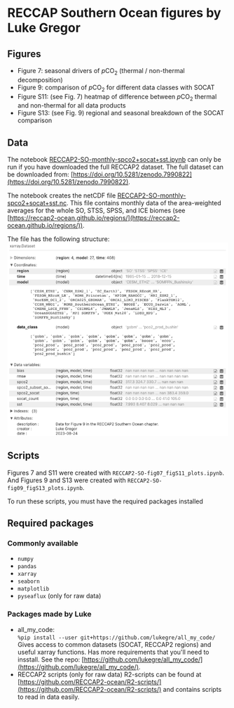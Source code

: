 # RECCAP Southern Ocean figures by Luke Gregor

## Figures

- Figure 7: seasonal drivers of $p$CO$_2$ (thermal / non-thermal decomposition)
- Figure 9: comparison of $p$CO$_2$ for different data classes with SOCAT
- Figure S11: (see Fig. 7) heatmap of difference between $p$CO$_2$ thermal and non-thermal for all data products
- Figure S13: (see Fig. 9) regional and seasonal breakdown of the SOCAT comparison

## Data

The notebook [RECCAP2-SO-monthly-spco2+socat+sst.ipynb](RECCAP2-SO-monthly-spco2+socat+sst.ipynb) can only be run if you have downloaded the full RECCAP2 dataset. The full dataset can be downloaded from: [https://doi.org/10.5281/zenodo.7990822](https://doi.org/10.5281/zenodo.7990822).

The notebook creates the netCDF file [RECCAP2-SO-monthly-spco2+socat+sst.nc](RECCAP2-SO-monthly-spco2+socat+sst.nc). This file contains monthly data of the area-weighted averages for the whole SO, STSS, SPSS, and ICE biomes (see [https://reccap2-ocean.github.io/regions/](https://reccap2-ocean.github.io/regions/)).

The file has the following structure:  
![screenshot of xarray data structure](./data_structure.png)

## Scripts 

Figures 7 and S11 were created with `RECCAP2-SO-fig07_figS11_plots.ipynb`. And Figures 9 and S13 were created with `RECCAP2-SO-fig09_figS13_plots.ipynb`.

To run these scripts, you must have the required packages installed

## Required packages

### Commonly available

- `numpy`
- `pandas`
- `xarray`
- `seaborn`
- `matplotlib`
- `pyseaflux`  (only for raw data)

### Packages made by Luke

- all_my_code:  
  `%pip install --user git+https://github.com/lukegre/all_my_code/`  
  Gives access to common datasets (SOCAT, RECCAP2 regions) and useful xarray functions. Has more requirements that you'll need to insstall. See the repo: [https://github.com/lukegre/all_my_code/](https://github.com/lukegre/all_my_code/).
- RECCAP2 scripts  (only for raw data)
  R2-scripts can be found at [https://github.com/RECCAP2-ocean/R2-scripts/](https://github.com/RECCAP2-ocean/R2-scripts/) and contains scripts to read in data easily.
